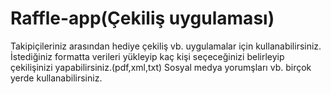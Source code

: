 # Raffle-app(Çekiliş uygulaması)
Takipiçileriniz arasından hediye çekiliş vb. uygulamalar için kullanabilirsiniz.
İstediğiniz formatta verileri yükleyip kaç kişi seçeceğinizi belirleyip çekilişinizi yapabilirsiniz.(pdf,xml,txt)
Sosyal medya yorumşları vb. birçok yerde kullanabilirsiniz.
